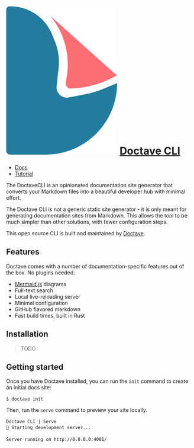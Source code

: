 ![Doctave logo](./docs/_include/assets/doctave-logo.svg) [Doctave CLI](https://cli.doctave.com)
===============================================================================================

* [Docs](https://cli.doctave.com)
* [Tutorial](https://cli.doctave.com/tutorial)

The DoctaveCLI is an opinionated documentation site generator that converts your Markdown files into
a beautiful developer hub with minimal effort.

The Doctave CLI is not a generic static site generator - it is only meant for generating
documentation sites from Markdown. This allows the tool to be much simpler than other solutions,
with fewer configuration steps.

This open source CLI is built and maintained by [Doctave](https://www.doctave.com).

## Features

Doctave comes with a number of documentation-specific features out of the box. No plugins needed.

- [Mermaid.js](https://mermaid-js.github.io/) diagrams
- Full-text search
- Local live-reloading server
- Minimal configuration
- GitHub flavored markdown
- Fast build times, built in Rust

## Installation

> TODO

## Getting started

Once you have Doctave installed, you can run the `init` command to create an initial docs site:

```
$ doctave init
```

Then, run the `serve` command to preview your site locally.

```
Doctave CLI | Serve
🚀 Starting development server...

Server running on http://0.0.0.0:4001/

```
